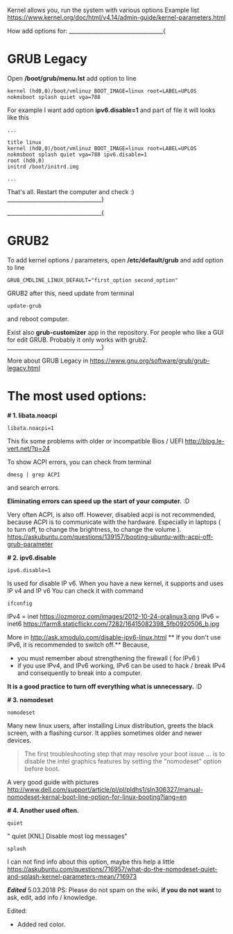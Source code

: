 Kernel allows you, run the system with various options
Example list https://www.kernel.org/doc/html/v4.14/admin-guide/kernel-parameters.html

How add options for:
__________________________________{
# **GRUB Legacy**

Open **/boot/grub/menu.lst**
add option to line
```
kernel (hd0,0)/boot/vmlinuz BOOT_IMAGE=linux root=LABEL=UPLOS  nokmsboot splash quiet vga=788
```

For example I want add option **ipv6.disable=1**
and part of file it will looks like this

```
...

title linux
kernel (hd0,0)/boot/vmlinuz BOOT_IMAGE=linux root=LABEL=UPLOS  nokmsboot splash quiet vga=788 ipv6.disable=1
root (hd0,0)
initrd /boot/initrd.img

...
```
That's all. Restart the computer and check :)
__________________________________}


__________________________________{
# **GRUB2**

To add kernel options / parameters, open **/etc/default/grub**
and add option to line
```
GRUB_CMDLINE_LINUX_DEFAULT="first_option second_option"
```

GRUB2 after this, need update from terminal
```
update-grub
```
and reboot computer.

Exist also **grub-customizer** app in the repository.
For people who like a GUI for edit GRUB.
Probably it  only works with grub2.
__________________________________}


More about GRUB Legacy in
https://www.gnu.org/software/grub/grub-legacy.html


# The most used options:

**# 1. libata.noacpi**

```
libata.noacpi=1
```
This fix some problems with older or incompatible Bios / UEFI 
http://blog.le-vert.net/?p=24

To show ACPI errors, you can check from terminal 
```
dmesg | grep ACPI
```
and search errors.

**Eliminating errors can speed up the start of your computer.**
 :D

Very often ACPI, is also off.
However, disabled acpi is not recommended,
 because ACPI is to communicate with the hardware.
Especially in laptops ( to turn off,  to change the brightness, to change the volume ).
https://askubuntu.com/questions/139157/booting-ubuntu-with-acpi-off-grub-parameter


**# 2. ipv6.disable**

```
ipv6.disable=1
```
Is used for disable IP v6. 
When you have a new kernel, it supports and uses IP v4 and IP v6
You can check it with command
```
ifconfig
```
IPv4 = inet 
https://ozmoroz.com/images/2012-10-24-oralinux3.png
IPv6 = inet6
https://farm8.staticflickr.com/7282/16415082398_5fb0920506_b.jpg

More in http://ask.xmodulo.com/disable-ipv6-linux.html
**
If you don't use IPv6, it is recommended to switch off.**
Because,
- you must remember about strengthening the firewall ( for IPv6 )
- if you use IPv4, and IPv6 working, IPv6 can be used to hack / break IPv4 
and consequently to break into a computer.

**It is a good practice to turn off everything what is unnecessary.**
:D


**# 3. nomodeset**
```
nomodeset
```
Many new linux users, after installing Linux distribution, greets the black screen, with a flashing cursor.
It applies sometimes older and newer devices.
<blockquote>The first troubleshooting step that may resolve your boot issue  ...
is to disable the intel graphics features by setting the "nomodeset" option before boot.</blockquote>

A very good guide with pictures
http://www.dell.com/support/article/pl/pl/pldhs1/sln306327/manual-nomodeset-kernal-boot-line-option-for-linux-booting?lang=en

**# 4. Another used often.**
```
quiet
```
" quiet           [KNL] Disable most log messages"
```
splash
```
I can not find info about this option, maybe this help a little
https://askubuntu.com/questions/716957/what-do-the-nomodeset-quiet-and-splash-kernel-parameters-mean/716973


***Edited***
5.03.2018
PS: Please do not spam on the wiki, 
**if you do not want** 
to ask, edit, add info / knowledge.


Edited:
- Added red color.

